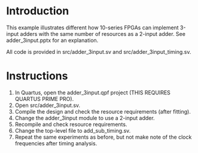# Introduction

This example illustrates different how 10-series FPGAs can implement 3-input
adders with the same number of resources as a 2-input adder. See adder_3input.pptx for an explanation.

All code is provided in src/adder_3input.sv and src/adder_3input_timing.sv. 

# Instructions

1. In Quartus, open the adder_3input.qpf project (THIS REQUIRES QUARTUS PRIME PRO).
1. Open src/adder_3input.sv.
1. Compile the design and check the resource requirements (after fitting).
1. Change the adder_3input module to use a 2-input adder.
1. Recompile and check resource requirements.
1. Change the top-level file to add_sub_timing.sv.
1. Repeat the same experiments as before, but not make note of the clock frequencies after timing analysis.




